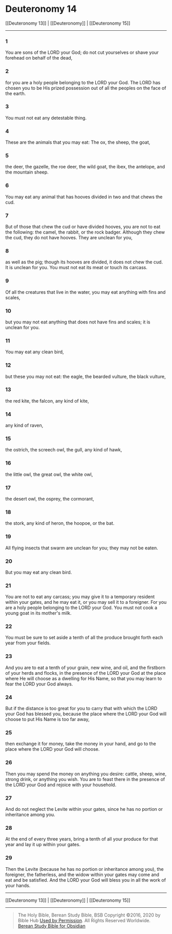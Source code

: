 # Deuteronomy 14

[[Deuteronomy 13]] | [[Deuteronomy]] | [[Deuteronomy 15]]

---

### 1
You are sons of the LORD your God; do not cut yourselves or shave your forehead on behalf of the dead,

### 2
for you are a holy people belonging to the LORD your God. The LORD has chosen you to be His prized possession out of all the peoples on the face of the earth.

### 3
You must not eat any detestable thing.

### 4
These are the animals that you may eat: The ox, the sheep, the goat,

### 5
the deer, the gazelle, the roe deer, the wild goat, the ibex, the antelope, and the mountain sheep.

### 6
You may eat any animal that has hooves divided in two and that chews the cud.

### 7
But of those that chew the cud or have divided hooves, you are not to eat the following: the camel, the rabbit, or the rock badger. Although they chew the cud, they do not have hooves. They are unclean for you,

### 8
as well as the pig; though its hooves are divided, it does not chew the cud. It is unclean for you. You must not eat its meat or touch its carcass.

### 9
Of all the creatures that live in the water, you may eat anything with fins and scales,

### 10
but you may not eat anything that does not have fins and scales; it is unclean for you.

### 11
You may eat any clean bird,

### 12
but these you may not eat: the eagle, the bearded vulture, the black vulture,

### 13
the red kite, the falcon, any kind of kite,

### 14
any kind of raven,

### 15
the ostrich, the screech owl, the gull, any kind of hawk,

### 16
the little owl, the great owl, the white owl,

### 17
the desert owl, the osprey, the cormorant,

### 18
the stork, any kind of heron, the hoopoe, or the bat.

### 19
All flying insects that swarm are unclean for you; they may not be eaten.

### 20
But you may eat any clean bird.

### 21
You are not to eat any carcass; you may give it to a temporary resident within your gates, and he may eat it, or you may sell it to a foreigner. For you are a holy people belonging to the LORD your God. You must not cook a young goat in its mother's milk.

### 22
You must be sure to set aside a tenth of all the produce brought forth each year from your fields.

### 23
And you are to eat a tenth of your grain, new wine, and oil, and the firstborn of your herds and flocks, in the presence of the LORD your God at the place where He will choose as a dwelling for His Name, so that you may learn to fear the LORD your God always.

### 24
But if the distance is too great for you to carry that with which the LORD your God has blessed you, because the place where the LORD your God will choose to put His Name is too far away,

### 25
then exchange it for money, take the money in your hand, and go to the place where the LORD your God will choose.

### 26
Then you may spend the money on anything you desire: cattle, sheep, wine, strong drink, or anything you wish. You are to feast there in the presence of the LORD your God and rejoice with your household.

### 27
And do not neglect the Levite within your gates, since he has no portion or inheritance among you.

### 28
At the end of every three years, bring a tenth of all your produce for that year and lay it up within your gates.

### 29
Then the Levite (because he has no portion or inheritance among you), the foreigner, the fatherless, and the widow within your gates may come and eat and be satisfied. And the LORD your God will bless you in all the work of your hands.

---

[[Deuteronomy 13]] | [[Deuteronomy]] | [[Deuteronomy 15]]

---

> The Holy Bible, Berean Study Bible, BSB
> Copyright &copy;2016, 2020 by Bible Hub
> [Used by Permission](https://berean.bible/terms.htm). All Rights Reserved Worldwide.
> [Berean Study Bible for Obsidian](https://github.com/gapmiss/berean-study-bible-for-obsidian)</small>

